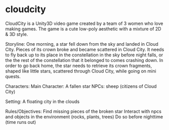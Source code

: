 # cloudcity

CloudCity is a Unity3D video game created by a team of 3 women who love making games.
The game is a cute low-poly aesthetic with a mixture of 2D & 3D style.

Storyline:
One morning, a star fell down from the sky and landed in Cloud City. Pieces of its crown broke and became scattered in Cloud City.
It needs to fly back up to its place in the constellation in the sky before night falls, or the the rest of the constellation that it belonged to comes crashing down.
In order to go back home, the star needs to retrieve its crown fragments, shaped like little stars, scattered through Cloud City, while going on mini quests.

Characters: 
Main Character: A fallen star 
NPCs: sheep (citizens of Cloud City)

Setting: 
A floating city in the clouds

Rules/Objectives:
Find missing pieces of the broken star
Interact with npcs and objects in the environment (rocks, plants, trees)
Do so before nighttime (time runs out)
